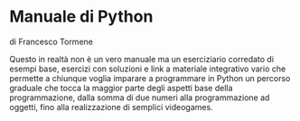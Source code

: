 # Manuale di Python
di Francesco Tormene

Questo in realtà non è un vero manuale ma un eserciziario corredato di esempi base, esercizi con soluzioni e link a materiale integrativo vario che permette a chiunque voglia imparare a programmare in Python un percorso graduale che tocca la maggior parte degli aspetti base della programmazione, dalla somma di due numeri alla programmazione ad oggetti, fino alla realizzazione di semplici videogames.